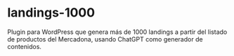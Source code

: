 # landings-1000
Plugin para WordPress que genera más de 1000 landings a partir del listado de productos del Mercadona, usando ChatGPT como generador de contenidos.
